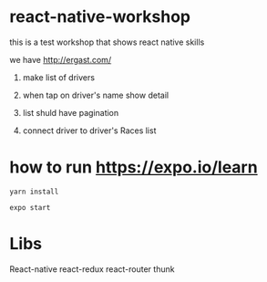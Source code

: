 # react-native-workshop
this is a test workshop that shows react native skills 

we have http://ergast.com/ 

1. make list of drivers

2. when tap on driver's name show detail

3. list shuld have pagination 

4. connect driver to driver's Races list

# how to run https://expo.io/learn
`
yarn install
`

`
expo start 
`

# Libs 
React-native react-redux react-router thunk 
